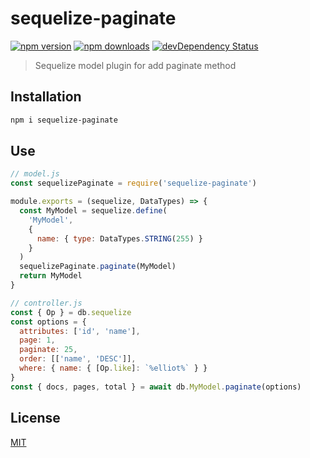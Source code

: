 # sequelize-paginate

[![npm version](https://img.shields.io/npm/v/sequelize-paginate.svg)](https://www.npmjs.com/package/sequelize-paginate)
[![npm downloads](https://img.shields.io/npm/dm/sequelize-paginate.svg)](https://www.npmjs.com/package/sequelize-paginate)
[![devDependency Status](https://img.shields.io/david/dev/eclass/sequelize-paginate.svg)](https://david-dm.org/eclass/sequelize-paginate#info=devDependencies)

> Sequelize model plugin for add paginate method

## Installation

```bash
npm i sequelize-paginate
```

## Use

```js
// model.js
const sequelizePaginate = require('sequelize-paginate')

module.exports = (sequelize, DataTypes) => {
  const MyModel = sequelize.define(
    'MyModel',
    {
      name: { type: DataTypes.STRING(255) }
    }
  )
  sequelizePaginate.paginate(MyModel)
  return MyModel
}

// controller.js
const { Op } = db.sequelize
const options = {
  attributes: ['id', 'name'],
  page: 1,
  paginate: 25,
  order: [['name', 'DESC']],
  where: { name: { [Op.like]: `%elliot%` } }
}
const { docs, pages, total } = await db.MyModel.paginate(options)
```

## License

[MIT](https://tldrlegal.com/license/mit-license)
